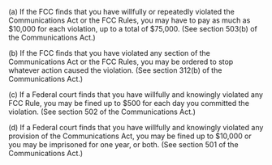 (a) If the FCC finds that you have willfully or repeatedly violated the Communications Act or the FCC Rules, you may have to pay as much as $10,000 for each violation, up to a total of $75,000. (See section 503(b) of the Communications Act.)

(b) If the FCC finds that you have violated any section of the Communications Act or the FCC Rules, you may be ordered to stop whatever action caused the violation. (See section 312(b) of the Communications Act.)

(c) If a Federal court finds that you have willfully and knowingly violated any FCC Rule, you may be fined up to $500 for each day you committed the violation. (See section 502 of the Communications Act.)

(d) If a Federal court finds that you have willfully and knowingly violated any provision of the Communications Act, you may be fined up to $10,000 or you may be imprisoned for one year, or both. (See section 501 of the Communications Act.)

